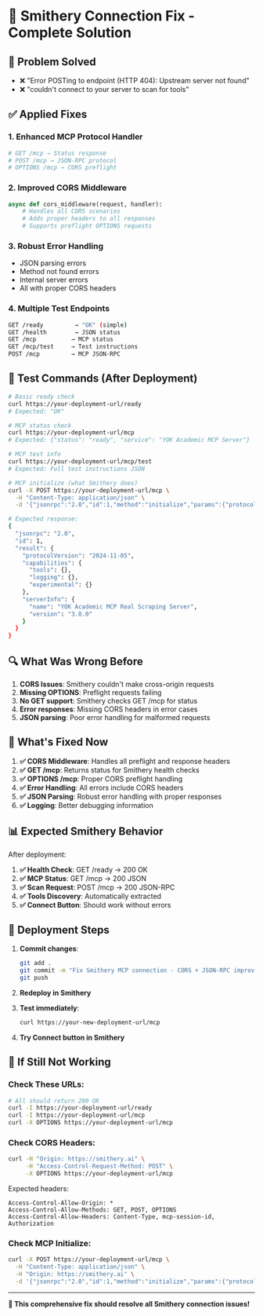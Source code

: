 # 🔧 Smithery Connection Fix - Complete Solution

## 🎯 Problem Solved
- ❌ "Error POSTing to endpoint (HTTP 404): Upstream server not found"
- ❌ "couldn't connect to your server to scan for tools"

## ✅ Applied Fixes

### 1. Enhanced MCP Protocol Handler
```python
# GET /mcp → Status response
# POST /mcp → JSON-RPC protocol
# OPTIONS /mcp → CORS preflight
```

### 2. Improved CORS Middleware
```python
async def cors_middleware(request, handler):
    # Handles all CORS scenarios
    # Adds proper headers to all responses
    # Supports preflight OPTIONS requests
```

### 3. Robust Error Handling
- JSON parsing errors
- Method not found errors  
- Internal server errors
- All with proper CORS headers

### 4. Multiple Test Endpoints
```bash
GET /ready         → "OK" (simple)
GET /health        → JSON status
GET /mcp          → MCP status  
GET /mcp/test     → Test instructions
POST /mcp         → MCP JSON-RPC
```

## 🧪 Test Commands (After Deployment)

```bash
# Basic ready check
curl https://your-deployment-url/ready
# Expected: "OK"

# MCP status check
curl https://your-deployment-url/mcp
# Expected: {"status": "ready", "service": "YOK Academic MCP Server"}

# MCP test info
curl https://your-deployment-url/mcp/test
# Expected: Full test instructions JSON

# MCP initialize (what Smithery does)
curl -X POST https://your-deployment-url/mcp \
  -H "Content-Type: application/json" \
  -d '{"jsonrpc":"2.0","id":1,"method":"initialize","params":{"protocolVersion":"2024-11-05","capabilities":{"tools":{}},"clientInfo":{"name":"Smithery","version":"1.0.0"}}}'

# Expected response:
{
  "jsonrpc": "2.0",
  "id": 1,
  "result": {
    "protocolVersion": "2024-11-05",
    "capabilities": {
      "tools": {},
      "logging": {},
      "experimental": {}
    },
    "serverInfo": {
      "name": "YOK Academic MCP Real Scraping Server",
      "version": "3.0.0"
    }
  }
}
```

## 🔍 What Was Wrong Before

1. **CORS Issues**: Smithery couldn't make cross-origin requests
2. **Missing OPTIONS**: Preflight requests failing
3. **No GET support**: Smithery checks GET /mcp for status
4. **Error responses**: Missing CORS headers in error cases
5. **JSON parsing**: Poor error handling for malformed requests

## 🎯 What's Fixed Now

1. **✅ CORS Middleware**: Handles all preflight and response headers
2. **✅ GET /mcp**: Returns status for Smithery health checks
3. **✅ OPTIONS /mcp**: Proper CORS preflight handling  
4. **✅ Error Handling**: All errors include CORS headers
5. **✅ JSON Parsing**: Robust error handling with proper responses
6. **✅ Logging**: Better debugging information

## 📊 Expected Smithery Behavior

After deployment:

1. **✅ Health Check**: GET /ready → 200 OK
2. **✅ MCP Status**: GET /mcp → 200 JSON
3. **✅ Scan Request**: POST /mcp → 200 JSON-RPC
4. **✅ Tools Discovery**: Automatically extracted
5. **✅ Connect Button**: Should work without errors

## 🚀 Deployment Steps

1. **Commit changes**:
   ```bash
   git add .
   git commit -m "Fix Smithery MCP connection - CORS + JSON-RPC improvements"
   git push
   ```

2. **Redeploy in Smithery**

3. **Test immediately**:
   ```bash
   curl https://your-new-deployment-url/mcp
   ```

4. **Try Connect button in Smithery**

## 🐛 If Still Not Working

### Check These URLs:
```bash
# All should return 200 OK
curl -I https://your-deployment-url/ready
curl -I https://your-deployment-url/mcp  
curl -X OPTIONS https://your-deployment-url/mcp
```

### Check CORS Headers:
```bash
curl -H "Origin: https://smithery.ai" \
     -H "Access-Control-Request-Method: POST" \
     -X OPTIONS https://your-deployment-url/mcp
```

Expected headers:
```
Access-Control-Allow-Origin: *
Access-Control-Allow-Methods: GET, POST, OPTIONS  
Access-Control-Allow-Headers: Content-Type, mcp-session-id, Authorization
```

### Check MCP Initialize:
```bash
curl -X POST https://your-deployment-url/mcp \
  -H "Content-Type: application/json" \
  -H "Origin: https://smithery.ai" \
  -d '{"jsonrpc":"2.0","id":1,"method":"initialize","params":{"protocolVersion":"2024-11-05"}}'
```

---

**🎯 This comprehensive fix should resolve all Smithery connection issues!**
